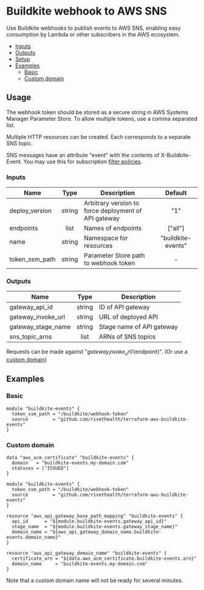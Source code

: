 # Buildkite webhook to AWS SNS

Use Buildkite webhooks to publish events to AWS SNS, enabling easy consumption by Lambda or other subscribers in the AWS ecosystem.

* [Inputs](#inputs)
* [Outputs](#outputs)
* [Setup](#setup)
* [Examples](#usage)
  * [Basic](#basic)
  * [Custom domain](#custom-domain)

## Usage

The webhook token should be stored as a secure string in AWS Systems Manager Parameter Store. To allow multiple tokens, use a comma separated list.

Multiple HTTP resources can be created. Each corresponds to a separate SNS topic.

SNS messages have an attribute "event" with the contents of X-Buildkite-Event. You may use this for subscription [filter policies](https://docs.aws.amazon.com/sns/latest/dg/message-filtering.html).

### Inputs

| Name | Type | Description | Default |
|------|:----:|-------------|:-------:|
| deploy_version | string | Arbitrary version to force deployment of API gateway | "1" |
| endpoints | list | Names of endpoints | ["all"] |
| name | string | Namespace for resources | "buildkite-events" |
| token_ssm_path | string | Parameter Store path to webhook token | - |

### Outputs

| Name | Type | Description |
|------|:----:|-------------|
| gateway_api_id | string | ID of API gateway |
| gateway_invoke_url | string | URL of deployed API |
| gateway_stage_name | string | Stage name of API gateway |
| sns_topic_arns | list | ARNs of SNS topics |

Requests can be made against "${gateway_invoke_url}/${endpoint}". (Or use a [custom domain](#custom-domain))

## Examples

### Basic

```hcl
module "buildkite-events" {
  token_ssm_path = "/buildkite/webhook-token"
  source         = "github.com/rivethealth/terraform-aws-buildkite-events"
}
```

### Custom domain

```hcl
data "aws_acm_certificate" "buildkite-events" {
  domain   = "buildkite-events.my-domain.com"
  statuses = ["ISSUED"]
}

module "buildkite-events" {
  token_ssm_path = "/buildkite/webhook-token"
  source         = "github.com/rivethealth/terraform-aws-buildkite-events"
}

resource "aws_api_gateway_base_path_mapping" "buildkite-events" {
  api_id      = "${module.buildkite-events.gateway_api_id}"
  stage_name  = "${module.buildkite-events.gateway_stage_name}"
  domain_name = "${aws_api_gateway_domain_name.buildkite-events.domain_name}"
}

resource "aws_api_gateway_domain_name" "buildkite-events" {
  certificate_arn = "${data.aws_acm_certificate.buildkite-events.arn}"
  domain_name     = "buildkite-events.my-domain.com"
}
```

Note that a custom domain name will not be ready for several minutes.
